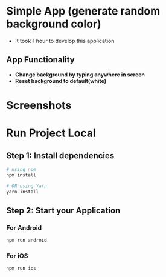 # Simple App (generate random background color)

- It took 1 hour to develop this application

## App Functionality

- **Change background by typing anywhere in screen**
- **Reset background to default(white)**

# Screenshots

# Run Project Local

## Step 1: Install dependencies

```bash
# using npm
npm install

# OR using Yarn
yarn install
```

## Step 2: Start your Application

### For Android

```bash
npm run android
```

### For iOS

```bash
npm run ios
```
